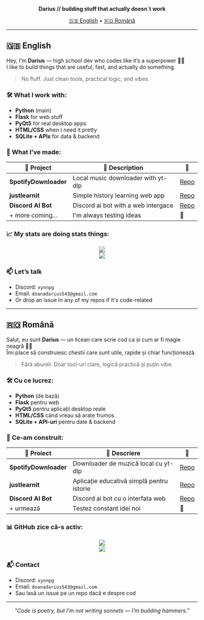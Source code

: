 
<p align="center">
  <b>Darius // building stuff that actually doesn`t work</b>  
</p>

<p align="center">
  <a href="#english">🇬🇧 English</a> • 
  <a href="#română">🇷🇴 Română</a>
</p>

---

## 🇬🇧 English

Hey, I’m **Darius** — high school dev who codes like it’s a superpower 🧙‍♂️  
I like to build things that are useful, fast, and actually do something.

> No fluff. Just clean tools, practical logic, and vibes.

### 🛠 What I work with:
- **Python** (main)  
- **Flask** for web stuff  
- **PyQt5** for real desktop apps  
- **HTML/CSS** when I need it pretty  
- **SQLite + APIs** for data & backend

### 🧪 What I’ve made:
| 🚀 Project | 🔎 Description | 🔗 |
|-----------|----------------|----|
| **SpotifyDownloader** | Local music downloader with yt-dlp | [Repo](https://github.com/xynnpg/SpotifyDownloader) |
| **justlearnit** | Simple history learning web app | [Repo](https://github.com/xynnpg/JustLearnIt) |
| **Discord AI Bot** | Discord ai bot with a web intergace | [Repo](https://github.com/xynnpg/DiscordAI) |
| + more coming... | I'm always testing ideas | 👀 |

### 📈 My stats are doing stats things:
<p align="center">
  <img src="https://github-readme-stats.vercel.app/api?username=xynnpg&show_icons=true&theme=tokyonight" />
  <br>
  <img src="https://github-readme-stats.vercel.app/api/top-langs/?username=xynnpg&layout=compact&theme=tokyonight" />
</p>

### 📫 Let’s talk
- Discord: `xynnpg`  
- Email: `doanadarius543@gmail.com`  
- Or drop an issue in any of my repos if it's code-related

---

## 🇷🇴 Română

Salut, eu sunt **Darius** — un licean care scrie cod ca și cum ar fi magie neagră 🧙‍♂️  
Îmi place să construiesc chestii care sunt utile, rapide și chiar funcționează.

> Fără abureli. Doar tool-uri clare, logică practică și puțin vibe.

### 🛠 Cu ce lucrez:
- **Python** (de bază)  
- **Flask** pentru web  
- **PyQt5** pentru aplicații desktop reale  
- **HTML/CSS** când vreau să arate frumos  
- **SQLite + API-uri** pentru date & backend

### 🧪 Ce-am construit:
| 🚀 Proiect | 🔎 Descriere | 🔗 |
|-----------|-------------|----|
| **SpotifyDownloader** | Downloader de muzică local cu yt-dlp | [Repo](https://github.com/xynnpg/SpotifyDownloader) |
| **justlearnit** | Aplicație educativă simplă pentru istorie | [Repo](https://github.com/xynnpg/JustLearnIT) |
| **Discord AI Bot** | Discord ai bot cu o interfata web | [Repo](https://github.com/xynnpg/DiscordAI) |
| + urmează | Testez constant idei noi | 👀 |

### 📊 GitHub zice că-s activ:
<p align="center">
  <img src="https://github-readme-stats.vercel.app/api?username=xynnpg&show_icons=true&theme=tokyonight" />
  <br>
  <img src="https://github-readme-stats.vercel.app/api/top-langs/?username=xynnpg&layout=compact&theme=tokyonight" />
</p>

### 📬 Contact
- Discord: `xynnpg`  
- Email: `doanadarius543@gmail.com`   
- Sau lasă un issue pe un repo dacă e despre cod

---

<p align="center">
  <i>"Code is poetry, but I’m not writing sonnets — I’m building hammers."</i>  
</p>
